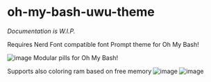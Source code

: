 # oh-my-bash-uwu-theme
_Documentation is W.I.P._

Requires Nerd Font compatible font
Prompt theme for Oh My Bash! 

![image](https://user-images.githubusercontent.com/15912902/218829815-84d85e3a-768e-4ad8-a8f1-1f1923d60fdb.png)
Modular pills for Oh My Bash! 

Supports also coloring ram based on free memory
![image](https://user-images.githubusercontent.com/15912902/218830252-7b25bd1d-2508-4d3b-b91d-883d115965d2.png)
![image](https://user-images.githubusercontent.com/15912902/218830322-cc3c373f-6135-4406-8ace-e8134c9f236e.png)
